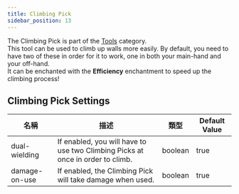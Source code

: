 ```yaml
---
title: Climbing Pick
sidebar_position: 13
---
```


The Climbing Pick is part of the [Tools](Tools) category.  
This tool can be used to climb up walls more easily. By default, you need to have two of these in order for it to work, one in both your main-hand and your off-hand.  
It can be enchanted with the **Efficiency** enchantment to speed up the climbing process!

## Climbing Pick Settings

| 名稱            | 描述                                                                             | 類型      | Default Value |
| ------------- | ------------------------------------------------------------------------------ | ------- | ------------- |
| dual-wielding | If enabled, you will have to use two Climbing Picks at once in order to climb. | boolean | true          |
| damage-on-use | If enabled, the Climbing Pick will take damage when used.                      | boolean | true          |
